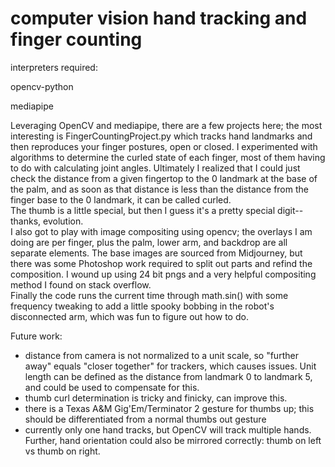 # computer vision hand tracking and finger counting

interpreters required:

opencv-python

mediapipe
  
Leveraging OpenCV and mediapipe, there are a few projects here; the most interesting is FingerCountingProject.py which
tracks hand landmarks and then reproduces your finger postures, open or closed.  I experimented with algorithms to 
determine the curled state of each finger, most of them having to do with calculating joint angles.  Ultimately I 
realized that I could just check the distance from a given fingertop to the 0 landmark at the base of the palm, and as
soon as that distance is less than the distance from the finger base to the 0 landmark, it can be called curled.  
The thumb is a little special, but then I guess it's a pretty special digit--thanks, evolution.  
I also got to play with image compositing using opencv; the overlays I am doing are per finger, plus the palm, 
lower arm, and backdrop are all separate elements.  The base images are sourced from Midjourney, but there was some 
Photoshop work required to split out parts and refind the composition.  I wound up using 24 bit pngs and a very 
helpful compositing method I found on stack overflow.  
Finally the code runs the current time through math.sin() with some frequency tweaking to add a little spooky bobbing in 
the robot's disconnected arm, which was fun to figure out how to do.  


Future work:
- distance from camera is not normalized to a unit scale, so "further away" equals "closer together" for trackers, which
  causes issues.  Unit length can be defined as the distance from landmark 0 to landmark 5, and could be used to compensate for this.
- thumb curl determination is tricky and finicky, can improve this.
- there is a Texas A&M Gig'Em/Terminator 2 gesture for thumbs up; this should be differentiated from a normal thumbs out gesture
- currently only one hand tracks, but OpenCV will track multiple hands.  Further, hand orientation could also be mirrored correctly:
  thumb on left vs thumb on right.
